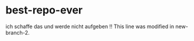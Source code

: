 # best-repo-ever
ich schaffe das und werde nicht aufgeben
!!
This line was modified in new-branch-2.

